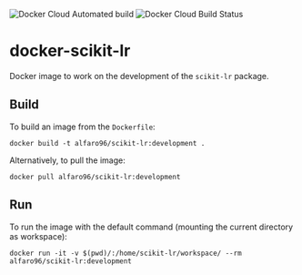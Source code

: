 ![Docker Cloud Automated build](https://img.shields.io/docker/cloud/automated/alfaro96/scikit-lr.svg)
![Docker Cloud Build Status](https://img.shields.io/docker/cloud/build/alfaro96/scikit-lr.svg)

# docker-scikit-lr

Docker image to work on the development of the `scikit-lr` package.

## Build

To build an image from the `Dockerfile`:

```
docker build -t alfaro96/scikit-lr:development .
```

Alternatively, to pull the image:

```
docker pull alfaro96/scikit-lr:development
```

## Run

To run the image with the default command (mounting the current directory as workspace):

```
docker run -it -v $(pwd)/:/home/scikit-lr/workspace/ --rm alfaro96/scikit-lr:development
```
